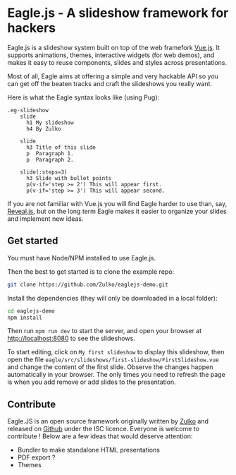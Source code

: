 # Eagle.js - A slideshow framework for hackers

Eagle.js is a slideshow system built on top of the web framefork [Vue.js](https://vuejs.org/).
It supports animations, themes, interactive widgets (for web demos),
and makes it easy to reuse components, slides and styles across presentations.

Most of all, Eagle aims at offering a simple and very hackable API so you
can get off the beaten tracks and craft the slideshows you really want.

Here is what the Eagle syntax looks like (using Pug):
```pug
.eg-slideshow
    slide
      h1 My slideshow
      h4 By Zulko

    slide
      h3 Title of this slide
      p  Paragraph 1.
      p  Paragraph 2.

    slide(:steps=3)
      h3 Slide with bullet points
      p(v-if='step >= 2') This will appear first.
      p(v-if='step >= 3') This will appear second.
```

If you are not familiar with Vue.js you will find Eagle harder to use than, say, [Reveal.js](https://github.com/hakimel/reveal.js/), but on the long term Eagle makes it easier to organize your slides and implement new ideas.

## Get started

You must have Node/NPM installed to use Eagle.js.

Then the best to get started is to clone the example repo:
``` bash
git clone https://github.com/Zulko/eaglejs-demo.git
```

Install the dependencies (they will only be downloaded in a local folder):
```bash
cd eaglejs-demo
npm install
```

Then run ```npm run dev``` to start the server, and open your browser at [http://localhost:8080](http://localhost:8080) to see the slideshows.

To start editing, click on ``My first slideshow`` to display this slideshow, then open the file ``eagle/src/slideshows/first-slideshow/FirstSlideshow.vue`` and change the content of the first slide. Observe the changes happen automatically in your browser. The only times you need to refresh the page is when you add remove or add slides to the presentation.

## Contribute

Eagle.JS is an open source framework originally written by [Zulko](https://github.com/Zulko) and released on [Github](https://github.com/Zulko/eagle.js) under the ISC licence. Everyone is welcome to contribute ! Below are a few ideas that would deserve attention:

- Bundler to make standalone HTML presentations
- PDF export ?
- Themes
